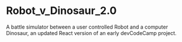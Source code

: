 # Robot_v_Dinosaur_2.0
A battle simulator between a user controlled Robot and a computer Dinosaur, an updated React version of an early devCodeCamp project.
